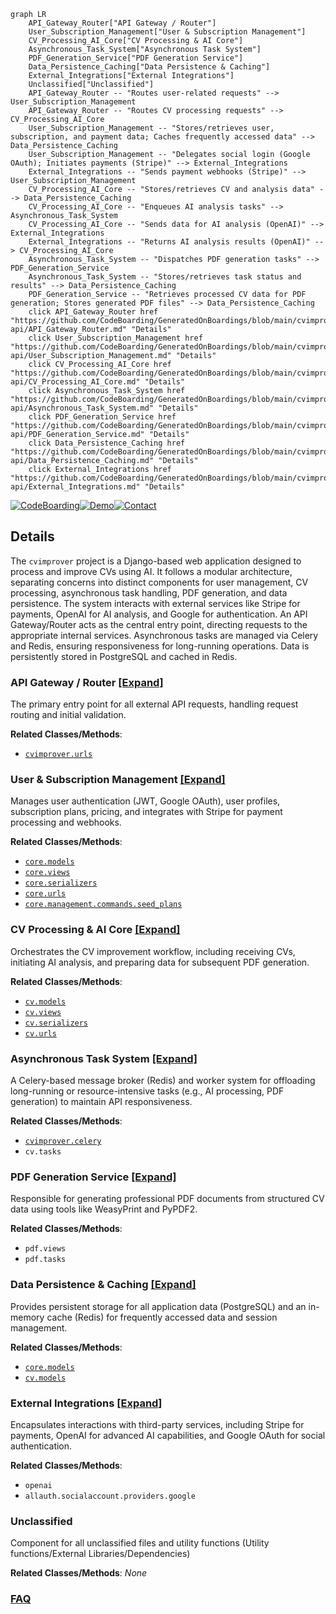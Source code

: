 ```mermaid
graph LR
    API_Gateway_Router["API Gateway / Router"]
    User_Subscription_Management["User & Subscription Management"]
    CV_Processing_AI_Core["CV Processing & AI Core"]
    Asynchronous_Task_System["Asynchronous Task System"]
    PDF_Generation_Service["PDF Generation Service"]
    Data_Persistence_Caching["Data Persistence & Caching"]
    External_Integrations["External Integrations"]
    Unclassified["Unclassified"]
    API_Gateway_Router -- "Routes user-related requests" --> User_Subscription_Management
    API_Gateway_Router -- "Routes CV processing requests" --> CV_Processing_AI_Core
    User_Subscription_Management -- "Stores/retrieves user, subscription, and payment data; Caches frequently accessed data" --> Data_Persistence_Caching
    User_Subscription_Management -- "Delegates social login (Google OAuth); Initiates payments (Stripe)" --> External_Integrations
    External_Integrations -- "Sends payment webhooks (Stripe)" --> User_Subscription_Management
    CV_Processing_AI_Core -- "Stores/retrieves CV and analysis data" --> Data_Persistence_Caching
    CV_Processing_AI_Core -- "Enqueues AI analysis tasks" --> Asynchronous_Task_System
    CV_Processing_AI_Core -- "Sends data for AI analysis (OpenAI)" --> External_Integrations
    External_Integrations -- "Returns AI analysis results (OpenAI)" --> CV_Processing_AI_Core
    Asynchronous_Task_System -- "Dispatches PDF generation tasks" --> PDF_Generation_Service
    Asynchronous_Task_System -- "Stores/retrieves task status and results" --> Data_Persistence_Caching
    PDF_Generation_Service -- "Retrieves processed CV data for PDF generation; Stores generated PDF files" --> Data_Persistence_Caching
    click API_Gateway_Router href "https://github.com/CodeBoarding/GeneratedOnBoardings/blob/main/cvimprover-api/API_Gateway_Router.md" "Details"
    click User_Subscription_Management href "https://github.com/CodeBoarding/GeneratedOnBoardings/blob/main/cvimprover-api/User_Subscription_Management.md" "Details"
    click CV_Processing_AI_Core href "https://github.com/CodeBoarding/GeneratedOnBoardings/blob/main/cvimprover-api/CV_Processing_AI_Core.md" "Details"
    click Asynchronous_Task_System href "https://github.com/CodeBoarding/GeneratedOnBoardings/blob/main/cvimprover-api/Asynchronous_Task_System.md" "Details"
    click PDF_Generation_Service href "https://github.com/CodeBoarding/GeneratedOnBoardings/blob/main/cvimprover-api/PDF_Generation_Service.md" "Details"
    click Data_Persistence_Caching href "https://github.com/CodeBoarding/GeneratedOnBoardings/blob/main/cvimprover-api/Data_Persistence_Caching.md" "Details"
    click External_Integrations href "https://github.com/CodeBoarding/GeneratedOnBoardings/blob/main/cvimprover-api/External_Integrations.md" "Details"
```

[![CodeBoarding](https://img.shields.io/badge/Generated%20by-CodeBoarding-9cf?style=flat-square)](https://github.com/CodeBoarding/CodeBoarding)[![Demo](https://img.shields.io/badge/Try%20our-Demo-blue?style=flat-square)](https://www.codeboarding.org/diagrams)[![Contact](https://img.shields.io/badge/Contact%20us%20-%20contact@codeboarding.org-lightgrey?style=flat-square)](mailto:contact@codeboarding.org)

## Details

The `cvimprover` project is a Django-based web application designed to process and improve CVs using AI. It follows a modular architecture, separating concerns into distinct components for user management, CV processing, asynchronous task handling, PDF generation, and data persistence. The system interacts with external services like Stripe for payments, OpenAI for AI analysis, and Google for authentication. An API Gateway/Router acts as the central entry point, directing requests to the appropriate internal services. Asynchronous tasks are managed via Celery and Redis, ensuring responsiveness for long-running operations. Data is persistently stored in PostgreSQL and cached in Redis.

### API Gateway / Router [[Expand]](./API_Gateway_Router.md)
The primary entry point for all external API requests, handling request routing and initial validation.


**Related Classes/Methods**:

- <a href="https://github.com/CVImprover/cvimprover-api/blob/maincvimprover/urls.py" target="_blank" rel="noopener noreferrer">`cvimprover.urls`</a>


### User & Subscription Management [[Expand]](./User_Subscription_Management.md)
Manages user authentication (JWT, Google OAuth), user profiles, subscription plans, pricing, and integrates with Stripe for payment processing and webhooks.


**Related Classes/Methods**:

- <a href="https://github.com/CVImprover/cvimprover-api/blob/maincore/models.py" target="_blank" rel="noopener noreferrer">`core.models`</a>
- <a href="https://github.com/CVImprover/cvimprover-api/blob/maincore/views.py" target="_blank" rel="noopener noreferrer">`core.views`</a>
- <a href="https://github.com/CVImprover/cvimprover-api/blob/maincore/serializers.py" target="_blank" rel="noopener noreferrer">`core.serializers`</a>
- <a href="https://github.com/CVImprover/cvimprover-api/blob/maincore/urls.py" target="_blank" rel="noopener noreferrer">`core.urls`</a>
- <a href="https://github.com/CVImprover/cvimprover-api/blob/maincore/management/commands/seed_plans.py" target="_blank" rel="noopener noreferrer">`core.management.commands.seed_plans`</a>


### CV Processing & AI Core [[Expand]](./CV_Processing_AI_Core.md)
Orchestrates the CV improvement workflow, including receiving CVs, initiating AI analysis, and preparing data for subsequent PDF generation.


**Related Classes/Methods**:

- <a href="https://github.com/CVImprover/cvimprover-api/blob/maincv/models.py" target="_blank" rel="noopener noreferrer">`cv.models`</a>
- <a href="https://github.com/CVImprover/cvimprover-api/blob/maincv/views.py" target="_blank" rel="noopener noreferrer">`cv.views`</a>
- <a href="https://github.com/CVImprover/cvimprover-api/blob/maincv/serializers.py" target="_blank" rel="noopener noreferrer">`cv.serializers`</a>
- <a href="https://github.com/CVImprover/cvimprover-api/blob/maincv/urls.py" target="_blank" rel="noopener noreferrer">`cv.urls`</a>


### Asynchronous Task System [[Expand]](./Asynchronous_Task_System.md)
A Celery-based message broker (Redis) and worker system for offloading long-running or resource-intensive tasks (e.g., AI processing, PDF generation) to maintain API responsiveness.


**Related Classes/Methods**:

- <a href="https://github.com/CVImprover/cvimprover-api/blob/maincvimprover/celery.py" target="_blank" rel="noopener noreferrer">`cvimprover.celery`</a>
- `cv.tasks`


### PDF Generation Service [[Expand]](./PDF_Generation_Service.md)
Responsible for generating professional PDF documents from structured CV data using tools like WeasyPrint and PyPDF2.


**Related Classes/Methods**:

- `pdf.views`
- `pdf.tasks`


### Data Persistence & Caching [[Expand]](./Data_Persistence_Caching.md)
Provides persistent storage for all application data (PostgreSQL) and an in-memory cache (Redis) for frequently accessed data and session management.


**Related Classes/Methods**:

- <a href="https://github.com/CVImprover/cvimprover-api/blob/maincore/models.py" target="_blank" rel="noopener noreferrer">`core.models`</a>
- <a href="https://github.com/CVImprover/cvimprover-api/blob/maincv/models.py" target="_blank" rel="noopener noreferrer">`cv.models`</a>


### External Integrations [[Expand]](./External_Integrations.md)
Encapsulates interactions with third-party services, including Stripe for payments, OpenAI for advanced AI capabilities, and Google OAuth for social authentication.


**Related Classes/Methods**:

- `openai`
- `allauth.socialaccount.providers.google`


### Unclassified
Component for all unclassified files and utility functions (Utility functions/External Libraries/Dependencies)


**Related Classes/Methods**: _None_



### [FAQ](https://github.com/CodeBoarding/GeneratedOnBoardings/tree/main?tab=readme-ov-file#faq)